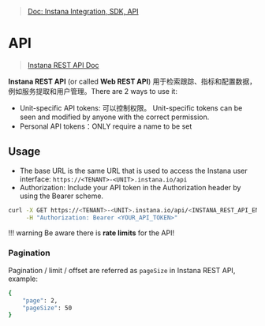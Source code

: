 > [Doc: Instana Integration, SDK, API](https://www.ibm.com/docs/en/instana-observability/current?topic=integrations-sdks-apis)


# API
> [Instana REST API Doc](https://instana.github.io/openapi/)

**Instana REST API** (or called **Web REST API**) 用于检索跟踪、指标和配置数据，例如服务提取和用户管理。There are 2 ways to use it:

- Unit-specific API tokens: 可以控制权限。 Unit-specific tokens can be seen and modified by anyone with the correct permission.
- Personal API tokens：ONLY require a name to be set


## Usage

- The base URL is the same URL that is used to access the Instana user interface: `https://<TENANT>-<UNIT>.instana.io/api`
- Authorization: Include your API token in the Authorization header by using the Bearer scheme.

```bash
curl -X GET https://<TENANT>-<UNIT>.instana.io/api/<INSTANA_REST_API_ENDPOINT> \
     -H "Authorization: Bearer <YOUR_API_TOKEN>"
```


!!! warning
    Be aware there is **rate limits** for the API!


### Pagination
Pagination / limit / offset are referred as `pageSize` in Instana REST API, example:

```bash
{
    "page": 2,
    "pageSize": 50
}
```